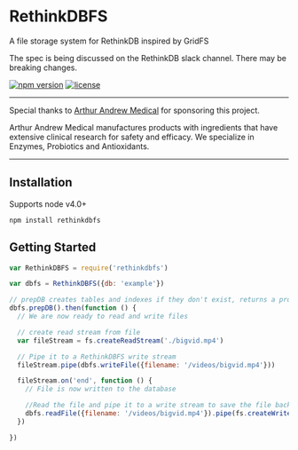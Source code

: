 # RethinkDBFS
A file storage system for RethinkDB inspired by GridFS

The spec is being discussed on the RethinkDB slack channel. There may be breaking changes.

[![npm version](https://img.shields.io/npm/v/rethinkdbfs.svg)](https://www.npmjs.com/package/rethinkdbfs)
[![license](https://img.shields.io/npm/l/rethinkdbfs.svg)](https://github.com/internalfx/rethinkdbfs/blob/master/LICENSE)

---

Special thanks to [Arthur Andrew Medical](http://www.arthurandrew.com/) for sponsoring this project.

Arthur Andrew Medical manufactures products with ingredients that have extensive clinical research for safety and efficacy. We specialize in Enzymes, Probiotics and Antioxidants.

---

## Installation

Supports node v4.0+

```
npm install rethinkdbfs
```

## Getting Started

```javascript
var RethinkDBFS = require('rethinkdbfs')

var dbfs = RethinkDBFS({db: 'example'})

// prepDB creates tables and indexes if they don't exist, returns a promise.
dbfs.prepDB().then(function () {
  // We are now ready to read and write files

  // create read stream from file
  var fileStream = fs.createReadStream('./bigvid.mp4')

  // Pipe it to a RethinkDBFS write stream
  fileStream.pipe(dbfs.writeFile({filename: '/videos/bigvid.mp4'}))

  fileStream.on('end', function () {
    // File is now written to the database

    //Read the file and pipe it to a write stream to save the file back out to the file system.
    dbfs.readFile({filename: '/videos/bigvid.mp4'}).pipe(fs.createWriteStream('./test-bigvid.mp4'))
  })

})

```
